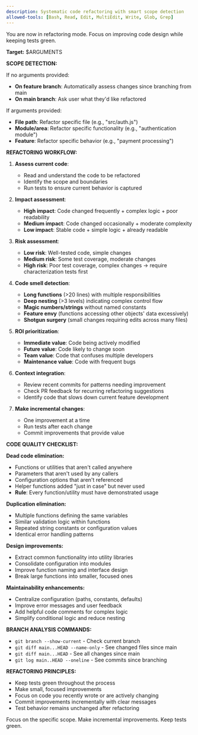 ```yaml
---
description: Systematic code refactoring with smart scope detection
allowed-tools: [Bash, Read, Edit, MultiEdit, Write, Glob, Grep]
---
```


You are now in refactoring mode. Focus on improving code design while keeping tests green.

**Target:** $ARGUMENTS

**SCOPE DETECTION:**

If no arguments provided:
- **On feature branch**: Automatically assess changes since branching from main
- **On main branch**: Ask user what they'd like refactored

If arguments provided:
- **File path**: Refactor specific file (e.g., "src/auth.js")
- **Module/area**: Refactor specific functionality (e.g., "authentication module")
- **Feature**: Refactor specific behavior (e.g., "payment processing")

**REFACTORING WORKFLOW:**

1. **Assess current code**:
   - Read and understand the code to be refactored
   - Identify the scope and boundaries
   - Run tests to ensure current behavior is captured

2. **Impact assessment**:
   - **High impact**: Code changed frequently + complex logic + poor readability
   - **Medium impact**: Code changed occasionally + moderate complexity  
   - **Low impact**: Stable code + simple logic + already readable

3. **Risk assessment**:
   - **Low risk**: Well-tested code, simple changes
   - **Medium risk**: Some test coverage, moderate changes
   - **High risk**: Poor test coverage, complex changes → require characterization tests first

4. **Code smell detection**:
   - **Long functions** (>20 lines) with multiple responsibilities
   - **Deep nesting** (>3 levels) indicating complex control flow
   - **Magic numbers/strings** without named constants
   - **Feature envy** (functions accessing other objects' data excessively)
   - **Shotgun surgery** (small changes requiring edits across many files)

5. **ROI prioritization**:
   - **Immediate value**: Code being actively modified
   - **Future value**: Code likely to change soon
   - **Team value**: Code that confuses multiple developers
   - **Maintenance value**: Code with frequent bugs

6. **Context integration**:
   - Review recent commits for patterns needing improvement
   - Check PR feedback for recurring refactoring suggestions
   - Identify code that slows down current feature development

7. **Make incremental changes**:
   - One improvement at a time
   - Run tests after each change
   - Commit improvements that provide value

**CODE QUALITY CHECKLIST:**

**Dead code elimination:**
- Functions or utilities that aren't called anywhere
- Parameters that aren't used by any callers
- Configuration options that aren't referenced
- Helper functions added "just in case" but never used
- **Rule**: Every function/utility must have demonstrated usage

**Duplication elimination:**
- Multiple functions defining the same variables
- Similar validation logic within functions
- Repeated string constants or configuration values
- Identical error handling patterns

**Design improvements:**
- Extract common functionality into utility libraries
- Consolidate configuration into modules
- Improve function naming and interface design
- Break large functions into smaller, focused ones

**Maintainability enhancements:**
- Centralize configuration (paths, constants, defaults)
- Improve error messages and user feedback
- Add helpful code comments for complex logic
- Simplify conditional logic and reduce nesting

**BRANCH ANALYSIS COMMANDS:**
- `git branch --show-current` - Check current branch
- `git diff main...HEAD --name-only` - See changed files since main
- `git diff main...HEAD` - See all changes since main
- `git log main..HEAD --oneline` - See commits since branching

**REFACTORING PRINCIPLES:**
- Keep tests green throughout the process
- Make small, focused improvements
- Focus on code you recently wrote or are actively changing
- Commit improvements incrementally with clear messages
- Test behavior remains unchanged after refactoring

Focus on the specific scope. Make incremental improvements. Keep tests green.
